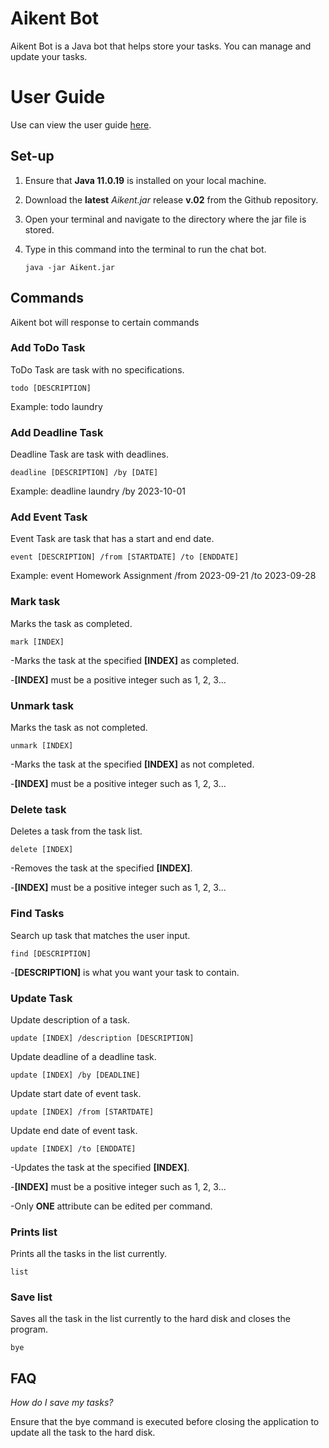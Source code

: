 # Aikent Bot
Aikent Bot is a Java bot that helps store your tasks. You can manage and update your tasks.

# User Guide
Use can view the user guide [here](https://yeobohshin.github.io/ip/).

## Set-up
1. Ensure that **Java 11.0.19** is installed on your local machine.
2. Download the **latest** _Aikent.jar_ release **v.02** from the Github repository.
3. Open your terminal and navigate to the directory where the jar file is stored.
4. Type in this command into the terminal to run the chat bot.
   
       java -jar Aikent.jar

## Commands 
Aikent bot will response to certain commands
### Add ToDo Task
ToDo Task are task with no specifications.
    
    todo [DESCRIPTION]

Example: todo laundry
### Add Deadline Task
Deadline Task are task with deadlines.

    deadline [DESCRIPTION] /by [DATE]

Example: deadline laundry /by 2023-10-01

### Add Event Task
Event Task are task that has a start and end date.

    event [DESCRIPTION] /from [STARTDATE] /to [ENDDATE]

Example: event Homework Assignment /from 2023-09-21 /to 2023-09-28
### Mark task
Marks the task as completed.

    mark [INDEX]

-Marks the task at the specified **[INDEX]** as completed.

-**[INDEX]** must be a positive integer such as 1, 2, 3...
### Unmark task
Marks the task as not completed.

    unmark [INDEX]

-Marks the task at the specified **[INDEX]** as not completed.

-**[INDEX]** must be a positive integer such as 1, 2, 3...
### Delete task
Deletes a task from the task list.

    delete [INDEX]

-Removes the task at the specified **[INDEX]**.

-**[INDEX]** must be a positive integer such as 1, 2, 3...
### Find Tasks
Search up task that matches the user input.

    find [DESCRIPTION]

-**[DESCRIPTION]** is what you want your task to contain.
### Update Task
Update description of a task.

    update [INDEX] /description [DESCRIPTION]

Update deadline of a deadline task.

    update [INDEX] /by [DEADLINE]

Update start date of event task.

    update [INDEX] /from [STARTDATE]

Update end date of event task.
    
    update [INDEX] /to [ENDDATE]

-Updates the task at the specified **[INDEX]**.

-**[INDEX]** must be a positive integer such as 1, 2, 3...

-Only **ONE** attribute can be edited per command.
### Prints list
Prints all the tasks in the list currently.
    
    list

### Save list
Saves all the task in the list currently to the hard disk and closes the program.

    bye

## FAQ
*How do I save my tasks?*

Ensure that the bye command is executed before closing the application to update all the task to the hard disk.

